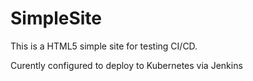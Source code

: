 # SimpleSite
This is a HTML5 simple site for testing CI/CD. 

Curently configured to deploy to Kubernetes via Jenkins
